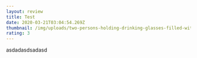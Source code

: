 ```yaml
---
layout: review
title: Test
date: 2020-03-21T03:04:54.269Z
thumbnail: /img/uploads/two-persons-holding-drinking-glasses-filled-with-beer-1089930.jpg
rating: 3
---
```

asdadasdsadasd
